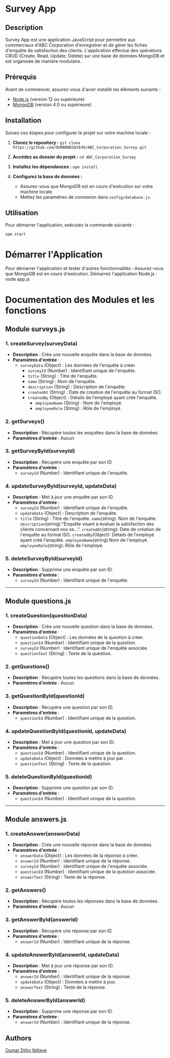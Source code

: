 # Survey App

## Description

Survey App est une application JavaScript pour permettre aux commerciaux d'ABC Corporation d'enregistrer et de gérer les fiches d'enquête de satisfaction des clients. L'application effectue des opérations CRUD (Create, Read, Update, Delete) sur une base de données MongoDB et est organisée de manière modulaire.

## Prérequis

Avant de commencer, assurez-vous d'avoir installé les éléments suivants :

- [Node.js](https://nodejs.org/) (version 12 ou supérieure)
- [MongoDB](https://www.mongodb.com/try/download/community) (version 4.0 ou supérieure)

## Installation

Suivez ces étapes pour configurer le projet sur votre machine locale :

1. **Clonez le repository :**
  ```git clone https://github.com/OUMARNDIAYE49/ABC_Corporation_Survey.git ```

2. **Accédez au dossier du projet :**
   ````cd ABC_Corporation_Survey````

3. **Installez les dépendances :**
   ````npm install````

4. **Configurez la base de données :**
   - Assurez-vous que MongoDB est en cours d'exécution sur votre machine locale.
   - Mettez les paramètres de connexion dans `config/database.js`.

## Utilisation
Pour démarrer l'application, exécutez la commande suivante :

  ````npm start````

# Démarrer l'Application

Pour démarrer l'application et tester d'autres fonctionnalités :
Assurez-vous que MongoDB est en cours d'exécution.
Démarrez l'application Node.js :
node app.js

# Documentation des Modules et les fonctions

## Module surveys.js

### 1. createSurvey(surveyData)

- **Description** : Crée une nouvelle enquête dans la base de données.
- **Paramètres d'entrée** :
  - `surveyData` (Object) : Les données de l'enquête à créer.
    - `surveyId` (Number) : Identifiant unique de l'enquête.
    - `title` (String) : Titre de l'enquête.
    - `name` (String) : Nom de l'enquête.
    - `description` (String) : Description de l'enquête.
    - `createdAt` (String) : Date de création de l'enquête au format ISO.
    - `createdBy` (Object) : Détails de l'employé ayant créé l'enquête.
      - `employeeName` (String) : Nom de l'employé.
      - `employeeRole` (String) : Rôle de l'employé.

### 2. getSurveys()

- **Description** : Récupère toutes les enquêtes dans la base de données.
- **Paramètres d'entrée** : Aucun

### 3. getSurveyById(surveyId)

- **Description** : Récupère une enquête par son ID.
- **Paramètres d'entrée** :
  - `surveyId` (Number) : Identifiant unique de l'enquête.

### 4. updateSurveyById(surveyId, updateData)

- **Description** : Met à jour une enquête par son ID.
- **Paramètres d'entrée** :
  - `surveyId` (Number) : Identifiant unique de l'enquête.
  - `updateData` (Object) :  Description de l'enquête.
  - `title` (String) : Titre de l'enquête.
    `name`(string):  Nom de l'enquête.
    `description`(string):"Enquête visant à évaluer la satisfaction des clients concernant nos se…".
    `createdAt`(string): Date de création de l'enquête au format ISO.
    `createdBy`(Object): Détails de l'employé ayant créé l'enquête.
        `employeeName`(string):Nom de l'employé.
        `employeeRole`(string): Rôle de l'employé.
      

### 5. deleteSurveyById(surveyId)

- **Description** : Supprime une enquête par son ID.
- **Paramètres d'entrée** :
  - `surveyId` (Number) : Identifiant unique de l'enquête.

---

## Module questions.js

### 1. createQuestion(questionData)

- **Description** : Crée une nouvelle question dans la base de données.
- **Paramètres d'entrée** :
    - `questionData` (Object) : Les données de la question à créer.
    - `questionId` (Number) : Identifiant unique de la question.
    - `surveyId` (Number) : Identifiant unique de l'enquête associée.
    - `questionText` (String) : Texte de la question.

### 2. getQuestions()

- **Description** : Récupère toutes les questions dans la base de données.
- **Paramètres d'entrée** : Aucun

### 3. getQuestionById(questionId)

- **Description** : Récupère une question par son ID.
- **Paramètres d'entrée** :
  - `questionId` (Number) : Identifiant unique de la question.

### 4. updateQuestionById(questionId, updateData)

- **Description** : Met à jour une question par son ID.
- **Paramètres d'entrée** :
  - `questionId` (Number) : Identifiant unique de la question.
  - `updateData` (Object) : Données à mettre à jour par .
  - `questionText` (String) : Texte de la question.

### 5. deleteQuestionById(questionId)

- **Description** : Supprime une question par son ID.
- **Paramètres d'entrée** :
  - `questionId` (Number) : Identifiant unique de la question.

---

## Module answers.js

### 1. createAnswer(answerData)

- **Description** : Crée une nouvelle réponse dans la base de données.
- **Paramètres d'entrée** :
    - `answerData` (Object) : Les données de la réponse à créer.
    - `answerId` (Number) : Identifiant unique de la réponse.
    - `surveyId` (Number) : Identifiant unique de l'enquête associée.
    - `questionId` (Number) : Identifiant unique de la question associée.
    - `answerText` (String) : Texte de la réponse.

### 2. getAnswers()

- **Description** : Récupère toutes les réponses dans la base de données.
- **Paramètres d'entrée** : Aucun

### 3. getAnswerById(answerId) 

- **Description** : Récupère une réponse par son ID.
- **Paramètres d'entrée** :
  - `answerId` (Number) : Identifiant unique de la réponse.

### 4. updateAnswerById(answerId, updateData)

- **Description** : Met à jour une réponse par son ID.
- **Paramètres d'entrée** :
  - `answerId` (Number) : Identifiant unique de la réponse.
  - `updateData` (Object) : Données à mettre à jour.
  - `answerText` (String) : Texte de la réponse.

### 5. deleteAnswerById(answerId)

- **Description** : Supprime une réponse par son ID.
- **Paramètres d'entrée** :
  - `answerId` (Number) : Identifiant unique de la réponse.


## Authors
 [Oumar Djiby Ndiaye ](https://github.com/OUMARNDIAYE49/ABC_Corporation_Survey.git)
